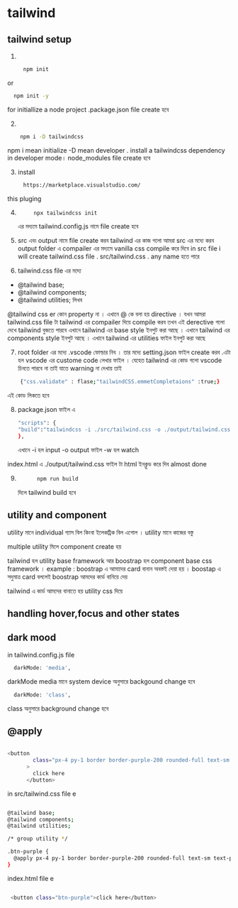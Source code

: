 # tailwind

## tailwind setup

1.

```sh
     npm init
```

or

```sh
  npm init -y
```

for initiallize a node project .package.json file create হবে

2.

```sh
    npm i -D tailwindcss
```

npm i mean initialize -D mean developer . install a tailwindcss dependency in developer mode। node_modules file create হবে

3. install

```sh
     https://marketplace.visualstudio.com/
```

this pluging

4. ```sh
        npx tailwindcss init
   ```

   এর মদ্যমে tailwind.config.js নামে file create হবে

5. src এবং output নামে file create করব
   tailwind এর কাজ গলো আমরা src এর মদ্যে করব
   output folder এ compailer এর মদ্যমে vanilla css compile করে দিবে
   in src file i will create tailwind.css file . src/tailwind.css . any name হতে পারে

6. tailwind.css file এর মদ্যে

- @tailwind base;
- @tailwind components;
- @tailwind utilities;
  লিখব

@tailwind css er কোন property না । এখানে @ কে বলা হয় directive । যখন আমরা tailwind.css file টা tailwind এর compailer দিয়ে compile করব তখন এই derective গলো দেখে tailwind বুজতে পারবে এখানে tailwind এর base style ইনপুট করা আছে । এখানে tailwind এর components style ইনপুট আছে । এখানে tailwind এর utilities ফাইল ইনপুট করা আছে

7. root folder এর মদ্যে .vscode ফোল্ডার নিব । তার মদ্যে setting.json ফাইল create করব .এটা হল vscode এর custome code লেখার ফাইল । যেহেত tailwind এর কোড গলো vscode চিনতে পারবে না তাই যাতে warning না দেখায় তাই

```sh
    {"css.validate" : flase;"tailwindCSS.emmetCompletaions" :true;}
```

এই কোড লিকতে হবে

8. package.json ফাইল এ

   ```sh
   "scripts": {
   "build":"tailwindcss -i ./src/tailwind.css -o ./output/tailwind.css -w"
   },
   ```

   এখানে -i হল input -o output ফাইল -w হল watch

index.html এ ./output/tailwind.css ফাইল টা html ইনক্লুড করে দিব
almost done

9. ```sh
         npm run build
   ```
   দিলে tailwind build হবে

## utility and component

utility মানে individual গ্যাস বিল কিংবা ইলেকট্রিক বিল এগোল । utility মানে কাজের বস্তু

multiple utility মিলে component create হয়

tailwind হল utility base framework আর boostrap হল component base css framework । example : boostrap এ আমাদের card বানান অবস্তই দেয়া হয় । boostap এ সদুমাত্র card বললেই boostrap আমদের কার্ড বানিয়ে দেয়

tailwind এ কার্ড আমদের বানাতে হয় utility css দিয়ে

## handling hover,focus and other states

## dark mood

in tailwind.config.js file

```sh
  darkMode: 'media',
```

darkMode media মানে system device অনুসারে backgound change হবে

```sh
  darkMode: 'class',
```

class অনুসারে background change হবে

## @apply

```sh

<button
        class="px-4 py-1 border border-purple-200 rounded-full text-sm text-purple-600 font-semibold hover:text-white hover:bg-purple-600 hover:border-transparent focus:outline-none focus:ring-2 dark:text-purple-600 dark:focus:ring-offset-gray-800 dark:focus:border-transparent"
      >
        click here
      </button>

```

in src/tailwind.css file e

```sh

@tailwind base;
@tailwind components;
@tailwind utilities;

/* group utility */

.btn-purple {
  @apply px-4 py-1 border border-purple-200 rounded-full text-sm text-purple-600 font-semibold hover:text-white hover:bg-purple-600 hover:border-transparent focus:outline-none focus:ring-2 dark:text-purple-600 dark:focus:ring-offset-gray-800 dark:focus:border-transparent;
}

```

index.html file e

```sh

 <button class="btn-purple">click here</button>

```
